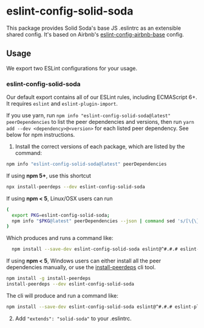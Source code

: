 # eslint-config-solid-soda

This package provides Solid Soda's base JS .eslintrc as an extensible shared config. It's based on Airbnb's [eslint-config-airbnb-base](https://github.com/airbnb/javascript/tree/master/packages/eslint-config-airbnb-base) config.

## Usage

We export two ESLint configurations for your usage.

### eslint-config-solid-soda

Our default export contains all of our ESLint rules, including ECMAScript 6+. It requires `eslint` and `eslint-plugin-import`.

If you use yarn, run `npm info "eslint-config-solid-soda@latest" peerDependencies` to list the peer dependencies and versions, then run `yarn add --dev <dependency>@<version>` for each listed peer dependency. See below for npm instructions.

1.  Install the correct versions of each package, which are listed by the command:

```sh
npm info "eslint-config-solid-soda@latest" peerDependencies
```

If using **npm 5+**, use this shortcut

```sh
npx install-peerdeps --dev eslint-config-solid-soda
```

If using **npm < 5**, Linux/OSX users can run

```sh
(
  export PKG=eslint-config-solid-soda;
  npm info "$PKG@latest" peerDependencies --json | command sed 's/[\{\},]//g ; s/: /@/g' | xargs npm install --save-dev "$PKG@latest"
)
```

Which produces and runs a command like:

```sh
  npm install --save-dev eslint-config-solid-soda eslint@^#.#.# eslint-plugin-import@^#.#.#
```

If using **npm < 5**, Windows users can either install all the peer dependencies manually, or use the [install-peerdeps](https://github.com/nathanhleung/install-peerdeps) cli tool.

```sh
npm install -g install-peerdeps
install-peerdeps --dev eslint-config-solid-soda
```

The cli will produce and run a command like:

```sh
npm install --save-dev eslint-config-solid-soda eslint@^#.#.# eslint-plugin-import@^#.#.#
```

2.  Add `"extends": "solid-soda"` to your .eslintrc.
